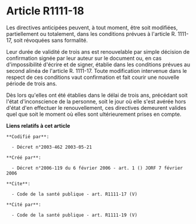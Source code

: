 # Article R1111-18

Les directives anticipées peuvent, à tout moment, être soit modifiées, partiellement ou totalement, dans les conditions
prévues à l'article R. 1111-17, soit révoquées sans formalité. 

Leur durée de validité de trois ans est renouvelable par simple décision de confirmation signée par leur auteur sur le
document ou, en cas d'impossibilité d'écrire et de signer, établie dans les conditions prévues au second alinéa de l'article
R. 1111-17. Toute modification intervenue dans le respect de ces conditions vaut confirmation et fait courir une nouvelle
période de trois ans. 

Dès lors qu'elles ont été établies dans le délai de trois ans, précédant soit l'état d'inconscience de la personne, soit le
jour où elle s'est avérée hors d'état d'en effectuer le renouvellement, ces directives demeurent valides quel que soit le
moment où elles sont ultérieurement prises en compte.

**Liens relatifs à cet article**

	**Codifié par**:

	  - Décret n°2003-462 2003-05-21

	**Créé par**:

	  - Décret n°2006-119 du 6 février 2006 - art. 1 () JORF 7 février 2006

	**Cite**:

	  - Code de la santé publique - art. R1111-17 (V)

	**Cité par**:

	  - Code de la santé publique - art. R1111-19 (V)
